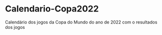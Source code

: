 # Calendario-Copa2022
Calendário dos jogos da Copa do Mundo do ano de 2022 com o resultados dos jogos
